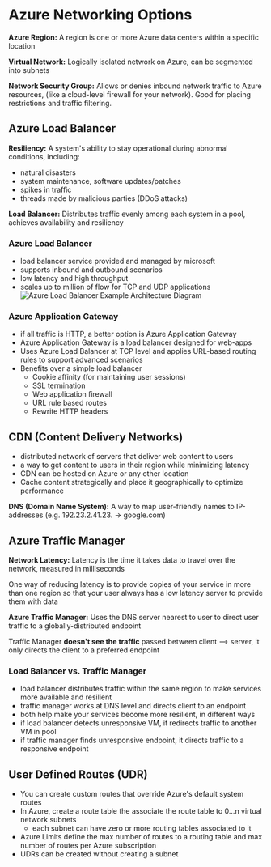 # Azure Networking Options
**Azure Region:** A region is one or more Azure data centers within a specific location

**Virtual Network:** Logically isolated network on Azure, can be segmented into subnets

**Network Security Group:** Allows or denies inbound network traffic to Azure resources, (like a cloud-level firewall for your network). Good for placing restrictions and traffic filtering.

## Azure Load Balancer
**Resiliency:** A system's ability to stay operational during abnormal conditions, including:
- natural disasters
- system maintenance, software updates/patches
- spikes in traffic
- threads made by malicious parties (DDoS attacks)

**Load Balancer:** Distributes traffic evenly among each system in a pool, achieves availability and resiliency

### Azure Load Balancer
- load balancer service provided and managed by microsoft
- supports inbound and outbound scenarios
- low latency and high throughput
- scales up to million of flow for TCP and UDP applications
![Azure Load Balancer Example Architecture Diagram](https://camo.githubusercontent.com/ec3eaba5cf0d0b75b5a77da702405d5b084d60f5b67991c1410a7a8257015991/68747470733a2f2f646f63732e6d6963726f736f66742e636f6d2f656e2d75732f6c6561726e2f6d6f64756c65732f696e74726f2d746f2d617a7572652d6e6574776f726b696e672f6d656469612f332d617a7572652d6c6f61642d62616c616e6365722e706e67)

### Azure Application Gateway
- if all traffic is HTTP, a better option is Azure Application Gateway
- Azure Application Gateway is a load balancer designed for web-apps
- Uses Azure Load Balancer at TCP level and applies URL-based routing rules to support advanced scenarios
- Benefits over a simple load balancer
	- Cookie affinity (for maintaining user sessions)
	- SSL termination
	- Web application firewall
	- URL rule based routes
	- Rewrite HTTP headers

## CDN (Content Delivery Networks)
- distributed network of servers that deliver web content to users
- a way to get content to users in their region while minimizing latency
- CDN can be hosted on Azure or any other location
- Cache content strategically and place it geographically to optimize performance

**DNS (Domain Name System):** A way to map user-friendly names to IP-addresses (e.g. 192.23.2.41.23. -> google.com)


## Azure Traffic Manager
**Network Latency:** Latency is the time it takes data to travel over the network, measured in milliseconds 

One way of reducing latency is to provide copies of your service in more than one region so that your user always has a low latency server to provide them with data

**Azure Traffic Manager:** Uses the DNS server nearest to user to direct user traffic to a globally-distributed endpoint

Traffic Manager **doesn't see the traffic** passed between client --> server, it only directs the client to a preferred endpoint

### Load Balancer vs. Traffic Manager
- load balancer distributes traffic within the same region to make services more available and resilient
- traffic manager works at DNS level and directs client to an endpoint
- both help make your services become more resilient, in different ways
- if load balancer detects unresponsive VM, it redirects traffic to another VM in pool
- if traffic manager finds unresponsive endpoint, it directs traffic to a responsive endpoint

## User Defined Routes (UDR)
- You can create custom routes that override Azure's default system routes
- In Azure, create a route table the associate the route table to 0...n virtual network subnets
	- each subnet can have zero or more routing tables associated to it
- Azure Limits define the max number of routes to a routing table and max number of routes per Azure subscription
- UDRs can be created without creating a subnet